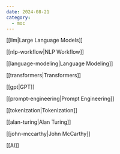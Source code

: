 ```yaml
---
date: 2024-08-21
category:
  - moc
---
```

[[llm|Large Language Models]]

[[nlp-workflow|NLP Workflow]]

[[language-modeling|Language Modeling]]

[[transformers|Transformers]]

[[gpt|GPT]]

[[prompt-engineering|Prompt Engineering]]

[[tokenization|Tokenization]]

[[alan-turing|Alan Turing]]

[[john-mccarthy|John McCarthy]]

[[AI]]